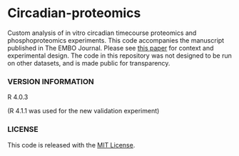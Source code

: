 # Circadian-proteomics

Custom analysis of in vitro circadian timecourse proteomics and phosphoproteomics experiments. This code accompanies the manuscript published in The EMBO Journal. Please see [this paper](https://doi.org/10.15252/embj.2021108883) for context and experimental design. The code in this repository was not designed to be run on other datasets, and is made public for transparency.
    
### VERSION INFORMATION

R 4.0.3

(R 4.1.1 was used for the new validation experiment)

### LICENSE

This code is released with the [MIT License](LICENSE).
